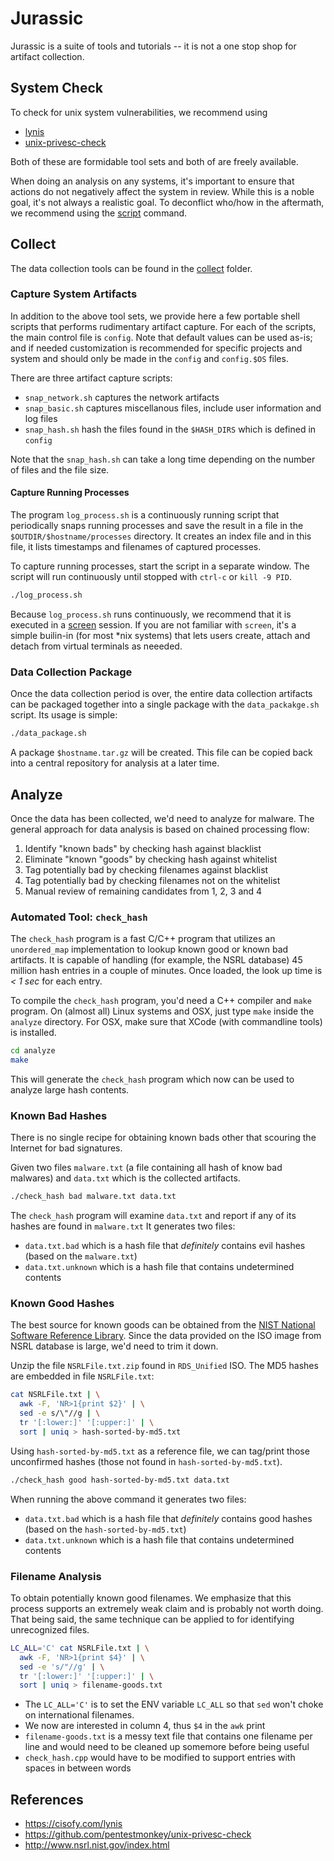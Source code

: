 # Jurassic

Jurassic is a suite of tools and tutorials -- it is not a one stop shop for artifact collection.

## System Check

To check for unix system vulnerabilities, we recommend using 

* [lynis](https://cisofy.com/lynis/)
* [unix-privesc-check](https://github.com/pentestmonkey/unix-privesc-check)

Both of these are formidable tool sets and both of are freely available.

When doing an analysis on any systems, it's important to ensure that actions do not negatively affect the system in review.  While this is a noble goal, it's not always a realistic goal.  To deconflict who/how in the aftermath, we recommend using the [script](http://www.computerhope.com/unix/uscript.htm) command.

## Collect

The data collection tools can be found in the [collect](collect) folder.

### Capture System Artifacts

In addition to the above tool sets, we provide here a few portable shell scripts that performs rudimentary artifact capture.  For each of the scripts, the main control file is `config`.  Note that default values can be used as-is; and if needed customization is recommended for specific projects and system and should only be made in the `config` and `config.$OS` files.

There are three artifact capture scripts:

* `snap_network.sh` captures the network artifacts
* `snap_basic.sh` captures miscellanous files, include user information and log files
* `snap_hash.sh` hash the files found in the `$HASH_DIRS` which is defined in `config`

Note that the `snap_hash.sh` can take a long time depending on the number of files and the file size.

#### Capture Running Processes

The program `log_process.sh` is a continuously running script that periodically snaps running processes and save the result in a file in the `$OUTDIR/$hostname/processes` directory.  It creates an index file and in this file, it lists timestamps and filenames of captured processes.

To capture running processes, start the script in a separate window.  The script will run continuously until stopped with `ctrl-c` or `kill -9 PID`. 

```bash
./log_process.sh
```

Because `log_process.sh`  runs continuously, we recommend that it is executed in a [screen](http://www.computerhope.com/unix/screen.htm) session.  If you are not familiar with `screen`, it's a simple builin-in (for most *nix systems) that lets users create, attach and detach from virtual terminals as neeeded.


### Data Collection Package

Once the data collection period is over, the entire data collection artifacts can be packaged together into a single package with the `data_packakge.sh` script. Its usage is simple:

```bash
./data_package.sh 
```

A package `$hostname.tar.gz` will be created.  This file can be copied back into a central repository for analysis at a later time.

## Analyze

Once the data has been collected, we'd need to analyze for malware. The general approach for data analysis is based on chained processing flow:

1. Identify "known bads" by checking hash against blacklist
2. Eliminate "known "goods" by checking hash against whitelist
3. Tag potentially bad by checking filenames against blacklist 
4. Tag potentially bad by checking filenames not on the whitelist 
5. Manual review of remaining candidates from 1, 2, 3 and 4

### Automated Tool: `check_hash`

The `check_hash` program is a fast C/C++ program that utilizes an `unordered_map` implementation to lookup known good or known bad artifacts.  It is capable of handling (for example, the NSRL database) 45 million hash entries in a couple of minutes.  Once loaded, the look up time is *< 1 sec* for each entry.

To compile the `check_hash` program, you'd need a C++ compiler and `make` program. On (almost all) Linux systems and OSX, just type `make` inside the `analyze` directory.  For OSX, make sure that XCode (with commandline tools) is installed.

```bash
cd analyze
make
```

This will generate the `check_hash` program which now can be used to analyze large hash contents.

### Known Bad Hashes

There is no single recipe for obtaining known bads other that scouring the Internet for bad signatures.

Given two files `malware.txt` (a file containing all hash of know bad malwares) and `data.txt` which is the collected artifacts.

```bash
./check_hash bad malware.txt data.txt
```

The `check_hash` program will examine `data.txt` and report if any of its hashes are found in `malware.txt`  It generates two files:

* `data.txt.bad` which is a hash file that *definitely* contains evil hashes (based on the `malware.txt`)
* `data.txt.unknown` which is a hash file that contains undetermined contents

### Known Good Hashes

The best source for known goods can be obtained from the [NIST National Software Reference Library](http://www.nsrl.nist.gov/index.html).  Since the data provided on the ISO image from NSRL database is large, we'd need to trim it down.

Unzip the file `NSRLFile.txt.zip` found in `RDS_Unified` ISO. The MD5 hashes are embedded in file `NSRLFile.txt`:

```bash
cat NSRLFile.txt | \
  awk -F, 'NR>1{print $2}' | \
  sed -e s/\"//g | \
  tr '[:lower:]' '[:upper:]' | \
  sort | uniq > hash-sorted-by-md5.txt
```

Using `hash-sorted-by-md5.txt` as a reference file, we can tag/print those unconfirmed hashes (those not found in `hash-sorted-by-md5.txt`).

```bash
./check_hash good hash-sorted-by-md5.txt data.txt 
```

When running the above command it generates two files:

* `data.txt.bad` which is a hash file that *definitely* contains good hashes (based on the `hash-sorted-by-md5.txt`)
* `data.txt.unknown` which is a hash file that contains undetermined contents

### Filename Analysis

To obtain potentially known good filenames.  We emphasize that this process supports an extremely weak claim and is probably not worth doing.  That being said, the same technique can be applied to for identifying unrecognized files.  

```bash
LC_ALL='C' cat NSRLFile.txt | \
  awk -F, 'NR>1{print $4}' | \
  sed -e 's/"//g' | \
  tr '[:lower:]' '[:upper:]' | \
  sort | uniq > filename-goods.txt 
```

* The `LC_ALL='C'` is to set the ENV variable `LC_ALL` so that `sed` won't choke on international filenames.  
* We now are interested in column 4, thus `$4` in the `awk` print 
* `filename-goods.txt` is a messy text file that contains one filename per line and would need to be cleaned up somemore before being useful
* `check_hash.cpp` would have to be modified to support entries with spaces in between words


## References

- https://cisofy.com/lynis
- https://github.com/pentestmonkey/unix-privesc-check
- http://www.nsrl.nist.gov/index.html
